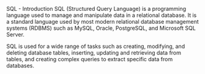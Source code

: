 SQL - Introduction
SQL (Structured Query Language) is a programming language used to manage and manipulate data in a relational database. It is a standard language used by most modern relational database management systems (RDBMS) such as MySQL, Oracle, PostgreSQL, and Microsoft SQL Server.

SQL is used for a wide range of tasks such as creating, modifying, and deleting database tables, inserting, updating and retrieving data from tables, and creating complex queries to extract specific data from databases.
